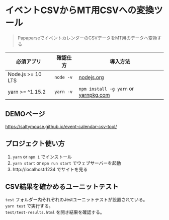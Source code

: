 # イベントCSVからMT用CSVへの変換ツール
> PapaparseでイベントカレンダーのCSVデータをMT用のデータへ変換する

| 必須アプリ          | 確認仕方      | 導入方法
| ---------------   | ------------ | -------------                                 |
| Node.js >= 10 LTS | `node -v`    | [nodejs.org](https://nodejs.org/ja/download/) |
| yarn >= ^1.15.2   | `yarn -v`    | `npm install -g yarn` or [yarnpkg.com](https://yarnpkg.com/ja/docs/install#windows-stable) |

## DEMOページ
https://saltymouse.github.io/event-calendar-csv-tool/

## プロジェクト使い方
1. `yarn` or `npm i` でインストール
2. `yarn start` or `npm run start` でウェブサーバーを起動
3. http://localhost:1234 でサイトを見る

## CSV結果を確かめるユーニットテスト
`test` フォルダー内それぞれのJestユーニットテストが設置されている。  
`yarn test` で実行する。  
`test/test-results.html` を開き結果を確認する。

